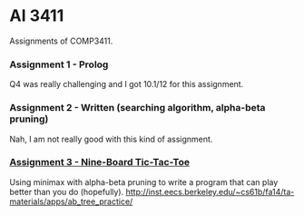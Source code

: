 # AI 3411
Assignments of COMP3411.

### Assignment 1 - Prolog
Q4 was really challenging and I got 10.1/12 for this assignment.

### Assignment 2 - Written (searching algorithm, alpha-beta pruning)
Nah, I am not really good with this kind of assignment.

### [Assignment 3 - Nine-Board Tic-Tac-Toe](https://github.com/HenryQuan/AI3411/tree/master/Assignment%203)
Using minimax with alpha-beta pruning to write a program that can play better than you do (hopefully).
http://inst.eecs.berkeley.edu/~cs61b/fa14/ta-materials/apps/ab_tree_practice/
